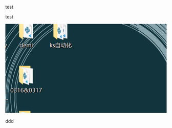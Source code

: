 test


test

![testphotoe](https://github.com/92RogerCao/RogerCao/blob/master/%E5%BE%AE%E4%BF%A1%E6%88%AA%E5%9B%BE_20200319170825.png)

ddd
